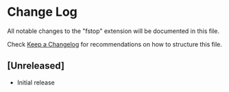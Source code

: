 # Change Log

All notable changes to the "fstop" extension will be documented in this file.

Check [Keep a Changelog](http://keepachangelog.com/) for recommendations on how to structure this file.

## [Unreleased]

- Initial release